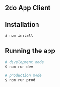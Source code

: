## 2do App Client

## Installation

```bash
$ npm install
```

## Running the app

```bash
# development mode
$ npm run dev

# production mode
$ npm run prod
```